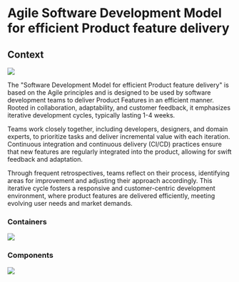 # Agile Software Development Model for efficient Product feature delivery

## Context

![](embed:Context)

The "Software Development Model for efficient Product feature delivery" is based on the Agile principles and is
designed to be used by software development teams to deliver Product Features in an efficient manner. Rooted in
collaboration, adaptability, and customer feedback, it emphasizes iterative development cycles, typically lasting 
1-4 weeks.

Teams work closely together, including developers, designers, and domain experts, to prioritize tasks and deliver 
incremental value with each iteration. Continuous integration and continuous delivery (CI/CD) practices ensure that new 
features are regularly integrated into the product, allowing for swift feedback and adaptation.

Through frequent retrospectives, teams reflect on their process, identifying areas for improvement and
adjusting their approach accordingly. This iterative cycle fosters a responsive and customer-centric development
environment, where product features are delivered efficiently, meeting evolving user needs and market demands.


### Containers

![](embed:Containers)

### Components

![](embed:Components)

